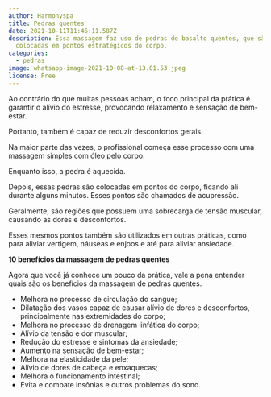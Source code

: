 ```yaml
---
author: Harmonyspa
title: Pedras quentes
date: 2021-10-11T11:46:11.587Z
description: Essa massagem faz uso de pedras de basalto quentes, que são
  colocadas em pontos estratégicos do corpo.
categories:
  - pedras
image: whatsapp-image-2021-10-08-at-13.01.53.jpeg
license: Free
---
```

Ao contrário do que muitas pessoas acham, o foco principal da prática é garantir o alívio do estresse, provocando relaxamento e sensação de bem-estar. 

Portanto, também é capaz de reduzir desconfortos gerais. 

Na maior parte das vezes, o profissional começa esse processo com uma massagem simples com óleo pelo corpo. 

Enquanto isso, a pedra é aquecida. 

Depois, essas pedras são colocadas em pontos do corpo, ficando ali durante alguns minutos. Esses pontos são chamados de acupressão. 

Geralmente, são regiões que possuem uma sobrecarga de tensão muscular, causando as dores e desconfortos. 

Esses mesmos pontos também são utilizados em outras práticas, como para aliviar vertigem, náuseas e enjoos e até para aliviar ansiedade. 

**10 benefícios da massagem de pedras quentes**

Agora que você já conhece um pouco da prática, vale a pena entender quais são os benefícios da massagem de pedras quentes. 

 - Melhora no processo de circulação do sangue; 
 - Dilatação dos vasos capaz de causar alívio de dores e desconfortos, principalmente nas extremidades do corpo; 
 - Melhora no processo de drenagem linfática do corpo; 
 - Alívio da tensão e dor muscular; 
 - Redução do estresse e sintomas da ansiedade; 
 - Aumento na sensação de bem-estar; 
 - Melhora na elasticidade da pele; 
 - Alívio de dores de cabeça e enxaquecas; 
 - Melhora o funcionamento intestinal; 
 - Evita e combate insônias e outros problemas do sono.